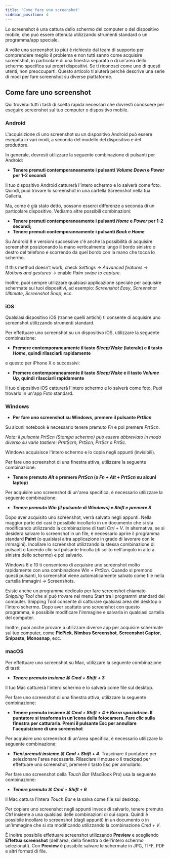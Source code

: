 ```yaml
---
title: 'Come fare uno screenshot'
sidebar_position: 4
---
```


Lo screenshot è una cattura dello schermo del computer o del dispositivo mobile, che può essere ottenuta utilizzando strumenti standard o un programma/app speciale.

A volte uno screenshot (o più) è richiesto dal team di supporto per comprendere meglio il problema e non tutti sanno come acquisire screenshot, in particolare di una finestra separata o di un'area dello schermo specifica sui propri dispositivi. Se ti riconosci come uno di questi utenti, non preoccuparti. Questo articolo ti aiuterà perché descrive una serie di modi per fare screenshot su diverse piattaforme.

## Come fare uno screenshot

Qui troverai tutti i tasti di scelta rapida necessari che dovresti conoscere per eseguire screenshot sul tuo computer o dispositivo mobile.

### Android

L'acquisizione di uno screenshot su un dispositivo Android può essere eseguita in vari modi, a seconda del modello del dispositivo e del produttore.

In generale, dovresti utilizzare la seguente combinazione di pulsanti per Android:

+ **Tenere premuti contemporaneamente i pulsanti *Volume Down* e *Power* per 1-2 secondi**

Il tuo dispositivo Android catturerà l'intero schermo e lo salverà come foto. Quindi, puoi trovare lo screenshot in una cartella Screenshot nella tua Galleria.

Ma, come è già stato detto, possono esserci differenze a seconda di un particolare dispositivo. Vediamo altre possibili combinazioni:

+ **Tenere premuti contemporaneamente i pulsanti *Home* e *Power* per 1-2 secondi;**
+ **Tenere premuti contemporaneamente i pulsanti *Back* e *Home***

Su Android 8 e versioni successive c'è anche la possibilità di acquisire screenshot posizionando la mano verticalmente lungo il bordo sinistro o destro del telefono e scorrendo da quel bordo con la mano che tocca lo schermo.

If this method doesn’t work, check *Settings* → *Advanced features* → *Motions and gestures* → enable *Palm swipe to capture*.

Inoltre, puoi sempre utilizzare qualsiasi applicazione speciale per acquisire schermate sui tuoi dispositivi, ad esempio: *Screenshot Easy*, *Screenshot Ultimate*, *Screenshot Snap*, ecc.

### iOS

Qualsiasi dispositivo iOS (tranne quelli antichi) ti consente di acquisire uno screenshot utilizzando strumenti standard.

Per effettuare uno screenshot su un dispositivo iOS, utilizzare la seguente combinazione:

+ **Premere contemporaneamente il tasto *Sleep/Wake* (laterale) e il tasto *Home*, quindi rilasciarli rapidamente**

e questo per iPhone X o successivi:

+ **Premere contemporaneamente il tasto *Sleep/Wake* e il tasto *Volume Up*, quindi rilasciarli rapidamente**

Il tuo dispositivo iOS catturerà l'intero schermo e lo salverà come foto. Puoi trovarlo in un'app Foto standard.

### Windows

+ **Per fare uno screenshot su Windows, premere il pulsante *PrtScn***

Su alcuni notebook è necessario tenere premuto *Fn* e poi premere *PrtScn*.

*Nota: il pulsante PrtScn (Stampa schermo) può essere abbreviato in modo diverso su varie tastiere: PrntScrn, PrtScn, PrtScr o PrtSc.*

Windows acquisisce l'intero schermo e lo copia negli appunti (invisibili).

Per fare uno screenshot di una finestra attiva, utilizzare la seguente combinazione:

+ **Tenere premuto *Alt* e premere *PrtScn* (o *Fn + Alt + PrtScn* su alcuni laptop)**

Per acquisire uno screenshot di un'area specifica, è necessario utilizzare la seguente combinazione:

+ ***Tenere premuto *Win* (il pulsante di Windows) e *Shift* e premere ***S******

Dopo aver acquisito uno screenshot, verrà salvato negli appunti. Nella maggior parte dei casi è possibile incollarlo in un documento che si sta modificando utilizzando la combinazione di tasti *Ctrl + V*. In alternativa, se si desidera salvare lo screenshot in un file, è necessario aprire il programma standard **Paint** (o qualsiasi altra applicazione in grado di lavorare con le immagini). Incollare lo screenshot utilizzando la stessa combinazione di pulsanti o facendo clic sul pulsante Incolla (di solito nell'angolo in alto a sinistra dello schermo) e poi salvarlo.

Windows 8 e 10 ti consentono di acquisire uno screenshot molto rapidamente con una combinazione *Win + PrtScn*. Quando si premono questi pulsanti, lo screenshot viene automaticamente salvato come file nella cartella Immagini → Screenshots.

Esiste anche un programma dedicato per fare screenshot chiamato *Snipping Tool* che si può trovare nel menu Start tra i programmi standard del computer. Snipping Tool consente di catturare qualsiasi area del desktop o l'intero schermo. Dopo aver scattato uno screenshot con questo programma, è possibile modificare l'immagine e salvarla in qualsiasi cartella del computer.

Inoltre, puoi anche provare a utilizzare diverse app per acquisire schermate sul tuo computer, come **PicPick**, **Nimbus Screenshot**, **Screenshot Captor**, **Snipaste**, **Monosnap**, ecc.

### macOS

Per effettuare uno screenshot su Mac, utilizzare la seguente combinazione di tasti:

+ ***Tenere premuto insieme ***⌘ Cmd + Shift + 3******

Il tuo Mac catturerà l'intero schermo e lo salverà come file sul desktop.

Per fare uno screenshot di una finestra attiva, utilizzare la seguente combinazione:

+ **Tenere premuto insieme *⌘ Cmd + Shift + 4 + Barra spaziatrice*.  Il puntatore si trasforma in un'icona della fotocamera. Fare clic sulla finestra per catturarla. Premi il pulsante Esc per annullare l'acquisizione di uno screenshot**

Per acquisire uno screenshot di un'area specifica, è necessario utilizzare la seguente combinazione:

+ ***Tieni premuti insieme ***⌘ Cmd + Shift + 4******. Trascinare il puntatore per selezionare l'area necessaria. Rilasciare il mouse o il trackpad per effettuare uno screenshot, premere il tasto Esc per annullarlo.

Per fare uno screenshot della *Touch Bar* (MacBook Pro) usa la seguente combinazione:

+ ***Tenere premuto ***⌘ Cmd + Shift + 6******

Il Mac cattura l'intera *Touch Bar* e la salva come file sul desktop.

Per copiare uno screenshot negli appunti invece di salvarlo, tenere premuto *Ctrl* insieme a una qualsiasi delle combinazioni di cui sopra. Quindi è possibile incollare lo screenshot (dagli appunti) in un documento o in un'immagine che si sta modificando utilizzando la combinazione *Cmd + V*.

È inoltre possibile effettuare screenshot utilizzando **Preview** e scegliendo **Effettua screenshot** (dell'area, della finestra o dell'intero schermo selezionati). Con **Preview** è possibile salvare le schermate in JPG, TIFF, PDF e altri formati di file.
